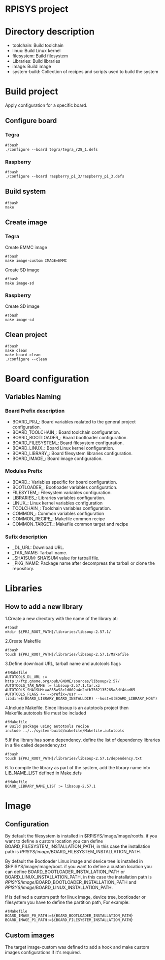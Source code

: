 # RPISYS project

# Directory description 

* toolchain: Build toolchain
* linux: Build Linux kernel
* filesystem: Build filesystem
* Libraries: Build libraries
* image: Build image
* system-build: Collection of recipes and scripts used to build the system

# Build project

Apply configuration for a specific board.

## Configure board

### Tegra
```
#!bash
./configure --board tegra/tegra_r28_1.defs
```
### Raspberry 

```
#!bash
./configure --board raspberry_pi_3/raspberry_pi_3.defs
```
## Build system
```
#!bash
make
```
## Create image

### Tegra

Create EMMC image
```
#!bash
make image-custom IMAGE=EMMC
```
Create SD image
```
#!bash
make image-sd
```

### Raspberry 
Create SD image
```
#!bash
make image-sd
```

## Clean project

```
#!bash
make clean
make board-clean
./configure --clean
```
# Board configuration

## Variables Naming

### Board Prefix description

* BOARD_PRJ_: Board variables realated to the general project configuration.
* BOARD_TOOLCHAIN_: Board toolchain configuration.
* BOARD_BOOTLOADER_: Board bootloader configuration.
* BOARD_FILESYSTEM_: Board filesystem configuration.
* BOARD_LINUX_: Board Linux kernel configuration.
* BOARD_LIBRARY_: Board filesystem libraries configuration.
* BOARD_IMAGE_: Board image configuration.

### Modules Prefix

* BOARD_: Variables specific for board configuration.
* BOOTLOADER_: Bootloader variables configuration.
* FILESYTEM_: Filesystem variables configuration.
* LIBRARIES_: Libraries variables configuration.
* LINUX_: Linux kernel variables configuration
* TOOLCHAIN_: Toolchain variables configuration.
* COMMON_: Common variables configuration
* COMMON_RECIPE_: Makefile common recipe
* COMMON_TARGET_: Makefile common target and recipe

### Sufix description

* _DL_URL: Download URL.
* _TAR_NAME: Tarball name.
* _SHA1SUM: SHA1SUM value for tarball file.
* _PKG_NAME: Package name after decompress the tarball or clone the repository.

# Libraries

## How to add a new library

1.Create a new directory with the name of the library at:
```
#!bash
mkdir ${PRJ_ROOT_PATH}/libraries/libsoup-2.57.1/
```
2.Create Makefile 
```
#!bash
touch ${PRJ_ROOT_PATH}/libraries/libsoup-2.57.1/Makefile
```
3.Define download URL, tarball name and autotools flags
```
#!Makefile
AUTOTOOLS_DL_URL := http://ftp.gnome.org/pub/GNOME/sources/libsoup/2.57/
AUTOTOOLS_TAR_NAME := libsoup-2.57.1.tar.xz
AUTOTOOLS_SHA1SUM:=a855a98c1d002a4e2bfb7562135265a8df4dad65
AUTOTOOLS_FLAGS += --prefix=/usr --libdir=$(BOARD_LIBRARY_BOARD_INSTALLDIR) --host=$(BOARD_LIBRARY_HOST)
```
4.Include Makefile. Since libsoup is an autotools project then Makefile.autotools file must be included
```
#!Makefile
# Build package using autotools recipe
include ../../system-build/makefile/Makefile.autotools
```
5.If the library has some dependency, define the list of dependency libraries in a file called dependency.txt
```
#!bash
touch ${PRJ_ROOT_PATH}/libraries/libsoup-2.57.1/dependency.txt
```
6.To compile the library as part of the system, add the library name into LIB_NAME_LIST defined in Make.defs
```
#!Makefile
BOARD_LIBRARY_NAME_LIST := libsoup-2.57.1
```
# Image

## Configuration

By default the filesystem is installed in $RPISYS/image/image/rootfs.
if you want to define a custom location you can define BOARD_FILESYSTEM_INSTALLATION_PATH, in this case the installation path is $RPISYS/image/$BOARD_FILESYSTEM_INSTALLATION_PATH.

By default the Bootloader Linux image and device tree is installed in $RPISYS/image/image/boot.
if you want to define a custom location you can define BOARD_BOOTLOADER_INSTALLATION_PATH or BOARD_LINUX_INSTALLATION_PATH, in this case the installation path is $RPISYS/image/$BOARD_BOOTLOADER_INSTALLATION_PATH and $RPISYS/image/$BOARD_LINUX_INSTALLATION_PATH.

If is defined a custom path for linux image, device tree, bootloader or  filesystem you have to define the partition path, For example:
```
#!Makefile
BOARD_IMAGE_P0_PATH:=${BOARD_BOOTLOADER_INSTALLATION_PATH}
BOARD_IMAGE_P1_PATH:=${BOARD_FILESYSTEM_INSTALLATION_PATH}
```

## Custom images

The target image-custom was defined to add a hook and make custom images configurations if it's required.